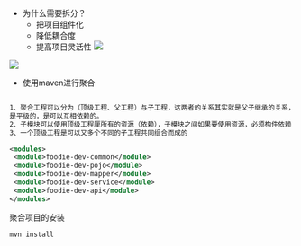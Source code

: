 - 为什么需要拆分？
	- 把项目组件化
	- 降低耦合度
	- 提高项目灵活性
![](https://typora-pic-img.oss-cn-hangzhou.aliyuncs.com/obsidian/imgs20220108221602.png)

![](https://typora-pic-img.oss-cn-hangzhou.aliyuncs.com/obsidian/imgs20220108221817.png)

- 使用maven进行聚合
```xml

1、聚合工程可以分为（顶级工程、父工程）与子工程，这两者的关系其实就是父子继承的关系，子工程在maven里称为模块（module），模块之间  
是平级的，是可以互相依赖的。  
2、子模块可以使用顶级工程厘所有的资源（依赖），子模块之间如果要使用资源，必须构件依赖  
3、一个顶级工程是可以又多个不同的子工程共同组合而成的

<modules>  
 <module>foodie-dev-common</module>  
 <module>foodie-dev-pojo</module>  
 <module>foodie-dev-mapper</module>  
 <module>foodie-dev-service</module>  
 <module>foodie-dev-api</module>  
</modules>
```

 聚合项目的安装

 `mvn install`
 